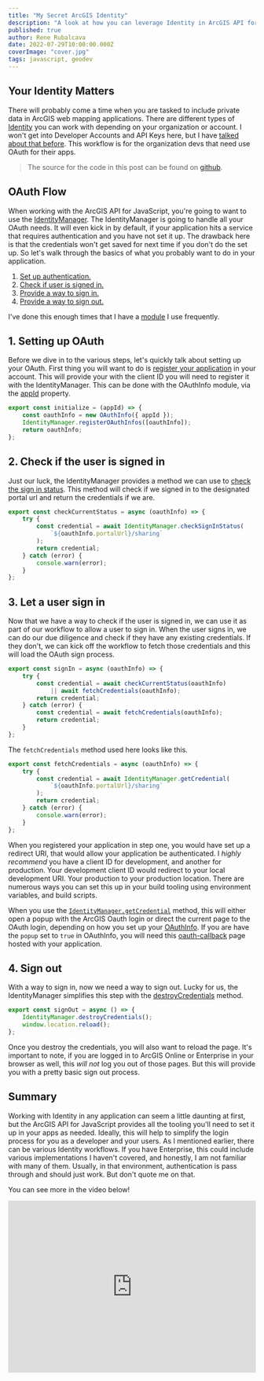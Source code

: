```yaml
---
title: "My Secret ArcGIS Identity"
description: "A look at how you can leverage Identity in ArcGIS API for JavaScript apps"
published: true
author: Rene Rubalcava
date: 2022-07-29T10:00:00.000Z
coverImage: "cover.jpg"
tags: javascript, geodev
---
```


## Your Identity Matters

There will probably come a time when you are tasked to include private data in ArcGIS web mapping applications. There are different types of [Identity](https://developers.arcgis.com/documentation/mapping-apis-and-services/security/arcgis-identity/) you can work with depending on your organization or account. I won't get into Developer Accounts and API Keys here, but I have [talked about that before](https://odoe.net/blog/api-keys). This workflow is for the organization devs that need use OAuth for their apps.

> The source for the code in this post can be found on [github](https://github.com/odoe/jsapi-identity).

## OAuth Flow

When working with the ArcGIS API for JavaScript, you're going to want to use the [IdentityManager](https://developers.arcgis.com/javascript/latest/api-reference/esri-identity-IdentityManager.html). The IdentityManager is going to handle all your OAuth needs. It will even kick in by default, if your application hits a service that requires authentication and you have not set it up. The drawback here is that the credentials won't get saved for next time if you don't do the set up. So let's walk through the basics of what you probably want to do in your application.

1. [Set up authentication.](blog/my-secret-arcgis-identity#1-setting-up-oauth)
2. [Check if user is signed in.](blog/my-secret-arcgis-identity#2-check-if-the-user-is-signed-in)
3. [Provide a way to sign in.](blog/my-secret-arcgis-identity#3-let-a-user-sign-in)
4. [Provide a way to sign out.](blog/my-secret-arcgis-identity#4-sign-out)

I've done this enough times that I have a [module](https://github.com/odoe/jsapi-identity/blob/main/oauth.js) I use frequently.

## 1. Setting up OAuth

Before we dive in to the various steps, let's quickly talk about setting up your OAuth. First thing you will want to do is [register your application](https://developers.arcgis.com/documentation/mapping-apis-and-services/security/tutorials/register-your-application/) in your account. This will provide your with the client ID you will need to register it with the IdentityManager. This can be done with the OAuthInfo module, via the [appId](https://developers.arcgis.com/javascript/latest/api-reference/esri-identity-OAuthInfo.html#appId) property.

```js
export const initialize = (appId) => {
    const oauthInfo = new OAuthInfo({ appId });
    IdentityManager.registerOAuthInfos([oauthInfo]);
    return oauthInfo;
};
```

## 2. Check if the user is signed in

Just our luck, the IdentityManager provides a method we can use to [check the sign in status](https://developers.arcgis.com/javascript/latest/api-reference/esri-identity-IdentityManager.html#checkSignInStatus). This method will check if we signed in to the designated portal url and return the credentials if we are.

```js
export const checkCurrentStatus = async (oauthInfo) => {
    try {
        const credential = await IdentityManager.checkSignInStatus(
            `${oauthInfo.portalUrl}/sharing`
        );
        return credential;
    } catch (error) {
        console.warn(error);
    }
};
```

## 3. Let a user sign in

Now that we have a way to check if the user is signed in, we can use it as part of our workflow to allow a user to sign in. When the user signs in, we can do our due diligence and check if they have any existing credentials. If they don't, we can kick off the workflow to fetch those credentials and this will load the OAuth sign process.

```js
export const signIn = async (oauthInfo) => {
    try {
        const credential = await checkCurrentStatus(oauthInfo)
            || await fetchCredentials(oauthInfo);
        return credential;
    } catch (error) {
        const credential = await fetchCredentials(oauthInfo);
        return credential;
    }
};
```

The `fetchCredentials` method used here looks like this.

```js
export const fetchCredentials = async (oauthInfo) => {
    try {
        const credential = await IdentityManager.getCredential(
            `${oauthInfo.portalUrl}/sharing`
        );
        return credential;
    } catch (error) {
        console.warn(error);
    }
};
```

When you registered your application in step one, you would have set up a redirect URI, that would allow your application be authenticated. I _highly recommend_ you have a client ID for development, and another for production. Your development client ID would redirect to your local development URI. Your production to your production location. There are numerous ways you can set this up in your build tooling using environment variables, and build scripts.

When you use the [`IdentityManager.getCredential`](https://developers.arcgis.com/javascript/latest/api-reference/esri-identity-IdentityManager.html#getCredential) method, this will either open a popup with the ArcGIS Oauth login or direct the current page to the OAuth login, depending on how you set up your [OAuthInfo](https://developers.arcgis.com/javascript/latest/api-reference/esri-identity-OAuthInfo.html). If you are have the `popup` set to `true` in OAuthInfo, you will need this [oauth-callback](https://github.com/Esri/jsapi-resources/tree/master/oauth) page hosted with your application.

## 4. Sign out

With a way to sign in, now we need a way to sign out. Lucky for us, the IdentityManager simplifies this step with the [destroyCredentials](https://developers.arcgis.com/javascript/latest/api-reference/esri-identity-IdentityManager.html#destroyCredentials) method.

```js
export const signOut = async () => {
    IdentityManager.destroyCredentials();
    window.location.reload();
};
```

Once you destroy the credentials, you will also want to reload the page. It's important to note, if you are logged in to ArcGIS Online or Enterprise in your browser as well, this _will not_ log you out of those pages. But this will provide you with a pretty basic sign out process.

## Summary

Working with Identity in any application can seem a little daunting at first, but the ArcGIS API for JavaScript provides all the tooling you'll need to set it up in your apps as needed. Ideally, this will help to simplify the login process for you as a developer and your users. As I mentioned earlier, there can be various Identity workflows. If you have Enterprise, this could include various implementations I haven't covered, and honestly, I am not familiar with many of them. Usually, in that environment, authentication is pass through and should just work. But don't quote me on that.

You can see more in the video below!

<iframe width="100%" height="350" src="https://www.youtube.com/embed/t2XUubHgSp0" title="YouTube video player" frameborder="0" allow="accelerometer; autoplay; clipboard-write; encrypted-media; gyroscope; picture-in-picture" allowfullscreen></iframe>
